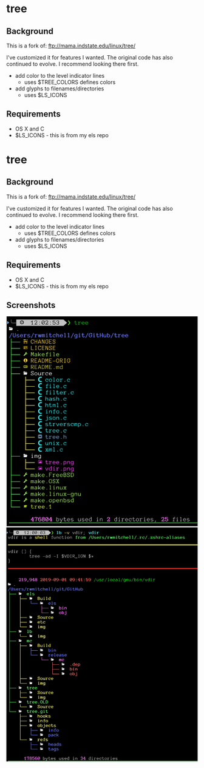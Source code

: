 # tree
## Background
This is a fork of:   ftp://mama.indstate.edu/linux/tree/

I've customized it for features I wanted.  The original code has also continued to evolve.  I recommend looking there first.

- add color to the level indicator lines
  - uses $TREE_COLORS defines colors
- add glyphs to filenames/directories
  - uses $LS_ICONS

## Requirements
- OS X and C
- $LS_ICONS - this is from my els repo

# tree
## Background
This is a fork of:   ftp://mama.indstate.edu/linux/tree/

I've customized it for features I wanted.  The original code has also continued to evolve.  I recommend looking there first.

- add color to the level indicator lines
  - uses $TREE_COLORS defines colors
- add glyphs to filenames/directories
  - uses $LS_ICONS

## Requirements
- OS X and C
- $LS_ICONS - this is from my els repo

## Screenshots
![tree](img/tree.png)
![vdir](img/vdir.png)
